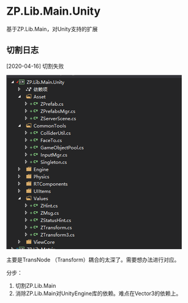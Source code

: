 # ZP.Lib.Main.Unity

基于ZP.Lib.Main，对Unity支持的扩展


## 切割日志

[2020-04-16]
切割失败

![](./Docs/img/Readme_2020-04-16-13-25-00.png)

主要是TransNode （Transform）耦合的太深了。需要想办法进行对应。

分步：

1. 切割ZP.Lib.Main
2. 消除ZP.Lib.Main对UnityEngine库的依赖。难点在Vector3的依赖上。
